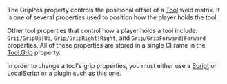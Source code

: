 The GripPos property controls the positional offset of a [Tool](https://developer.roblox.com/en-us/api-reference/class/Tool) weld matrix. It is one of several properties used to position how the player holds the tool.

Other tool properties that control how a player holds a tool include: `Grip/GripUp|Up`, `Grip/GripRight|Right`, and `Grip/GripForward|Forward` properties. All of these properties are stored in a single CFrame in the [Tool.Grip](https://developer.roblox.com/en-us/api-reference/property/Tool/Grip) property.

In order to change a tool's grip properties, you must either use a [Script](https://developer.roblox.com/en-us/api-reference/class/Script) or [LocalScript](https://developer.roblox.com/en-us/api-reference/class/LocalScript) or a plugin such as [this](https://www.roblox.com/library/174577307/Tool-Grip-Editor-Plugin) one.